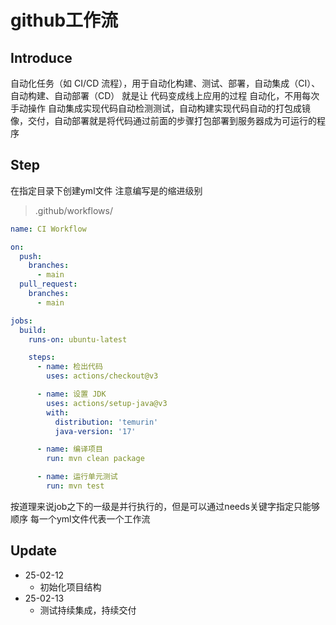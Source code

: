 # github工作流
## Introduce
自动化任务（如 CI/CD 流程），用于自动化构建、测试、部署，自动集成（CI）、自动构建、自动部署（CD） 就是让 代码变成线上应用的过程 自动化，不用每次手动操作
自动集成实现代码自动检测测试，自动构建实现代码自动的打包成镜像，交付，自动部署就是将代码通过前面的步骤打包部署到服务器成为可运行的程序


## Step

在指定目录下创建yml文件 注意编写是的缩进级别

> .github/workflows/

```yaml
name: CI Workflow

on:
  push:
    branches:
      - main
  pull_request:
    branches:
      - main

jobs:
  build:
    runs-on: ubuntu-latest

    steps:
      - name: 检出代码
        uses: actions/checkout@v3

      - name: 设置 JDK
        uses: actions/setup-java@v3
        with:
          distribution: 'temurin'
          java-version: '17'

      - name: 编译项目
        run: mvn clean package

      - name: 运行单元测试
        run: mvn test

```
按道理来说job之下的一级是并行执行的，但是可以通过needs关键字指定只能够顺序
每一个yml文件代表一个工作流
## Update

- 25-02-12
  - 初始化项目结构
- 25-02-13
  - 测试持续集成，持续交付
